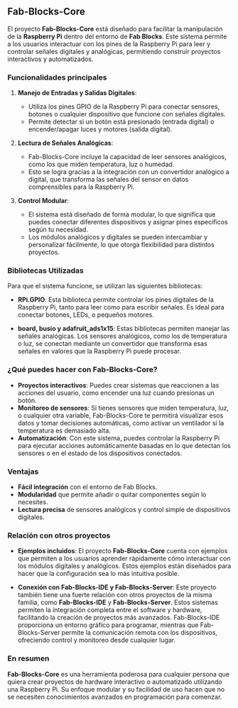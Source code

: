 ## Fab-Blocks-Core

El proyecto **Fab-Blocks-Core** está diseñado para facilitar la manipulación de la **Raspberry Pi** dentro del entorno de **Fab Blocks**. Este sistema permite a los usuarios interactuar con los pines de la Raspberry Pi para leer y controlar señales digitales y analógicas, permitiendo construir proyectos interactivos y automatizados.

### Funcionalidades principales

1. **Manejo de Entradas y Salidas Digitales**:
   - Utiliza los pines GPIO de la Raspberry Pi para conectar sensores, botones o cualquier dispositivo que funcione con señales digitales.
   - Permite detectar si un botón está presionado (entrada digital) o encender/apagar luces y motores (salida digital).

2. **Lectura de Señales Analógicas**:
   - Fab-Blocks-Core incluye la capacidad de leer sensores analógicos, como los que miden temperatura, luz o humedad.
   - Esto se logra gracias a la integración con un convertidor analógico a digital, que transforma las señales del sensor en datos comprensibles para la Raspberry Pi.

3. **Control Modular**:
   - El sistema está diseñado de forma modular, lo que significa que puedes conectar diferentes dispositivos y asignar pines específicos según tu necesidad.
   - Los módulos analógicos y digitales se pueden intercambiar y personalizar fácilmente, lo que otorga flexibilidad para distintos proyectos.

### Bibliotecas Utilizadas

Para que el sistema funcione, se utilizan las siguientes bibliotecas:

- **RPi.GPIO**: Esta biblioteca permite controlar los pines digitales de la Raspberry Pi, tanto para leer como para escribir señales. Es ideal para conectar botones, LEDs, o pequeños motores.
  
- **board, busio y adafruit_ads1x15**: Estas bibliotecas permiten manejar las señales analógicas. Los sensores analógicos, como los de temperatura o luz, se conectan mediante un convertidor que transforma esas señales en valores que la Raspberry Pi puede procesar.

### ¿Qué puedes hacer con Fab-Blocks-Core?

- **Proyectos interactivos**: Puedes crear sistemas que reaccionen a las acciones del usuario, como encender una luz cuando presionas un botón.
- **Monitoreo de sensores**: Si tienes sensores que miden temperatura, luz, o cualquier otra variable, Fab-Blocks-Core te permitirá visualizar esos datos y tomar decisiones automáticas, como activar un ventilador si la temperatura es demasiado alta.
- **Automatización**: Con este sistema, puedes controlar la Raspberry Pi para ejecutar acciones automáticamente basadas en lo que detectan los sensores o en el estado de los dispositivos conectados.

### Ventajas

- **Fácil integración** con el entorno de Fab Blocks.
- **Modularidad** que permite añadir o quitar componentes según lo necesites.
- **Lectura precisa** de sensores analógicos y control simple de dispositivos digitales.

### Relación con otros proyectos

- **Ejemplos incluidos**: El proyecto **Fab-Blocks-Core** cuenta con ejemplos que permiten a los usuarios aprender rápidamente cómo interactuar con los módulos digitales y analógicos. Estos ejemplos están diseñados para hacer que la configuración sea lo más intuitiva posible.
  
- **Conexión con Fab-Blocks-IDE y Fab-Blocks-Server**: Este proyecto también tiene una fuerte relación con otros proyectos de la misma familia, como **Fab-Blocks-IDE** y **Fab-Blocks-Server**. Estos sistemas permiten la integración completa entre el software y hardware, facilitando la creación de proyectos más avanzados. Fab-Blocks-IDE proporciona un entorno gráfico para programar, mientras que Fab-Blocks-Server permite la comunicación remota con los dispositivos, ofreciendo control y monitoreo desde cualquier lugar.

### En resumen

**Fab-Blocks-Core** es una herramienta poderosa para cualquier persona que quiera crear proyectos de hardware interactivo o automatizado utilizando una Raspberry Pi. Su enfoque modular y su facilidad de uso hacen que no se necesiten conocimientos avanzados en programación para comenzar.
